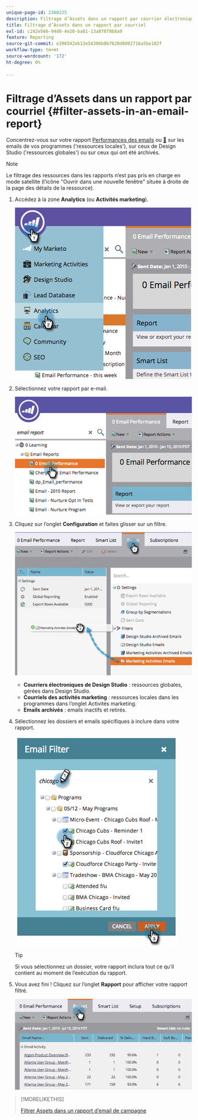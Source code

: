 ```yaml
---
unique-page-id: 2360225
description: Filtrage d’Assets dans un rapport par courrier électronique - Documents Marketo - Documentation du produit
title: Filtrage d’Assets dans un rapport par courriel
exl-id: c242e566-94d0-4e20-ba81-13a8f8f0b8a9
feature: Reporting
source-git-commit: e396542eb13e54306b0b7620d0092716a5be182f
workflow-type: tm+mt
source-wordcount: '172'
ht-degree: 0%

---
```


# Filtrage d’Assets dans un rapport par courriel {#filter-assets-in-an-email-report}

Concentrez-vous sur votre rapport [Performances des emails](/help/marketo/product-docs/email-marketing/email-programs/email-program-data/email-performance-report.md) ou [&#128279;](/help/marketo/product-docs/email-marketing/email-programs/email-program-data/email-link-performance-report.md) sur les emails de vos programmes (&#39;ressources locales&#39;), sur ceux de Design Studio (&#39;ressources globales&#39;) ou sur ceux qui ont été archivés.

>[!NOTE]
>
>Le filtrage des ressources dans les rapports n’est pas pris en charge en mode satellite (l’icône &quot;Ouvrir dans une nouvelle fenêtre&quot; située à droite de la page des détails de la ressource).

1. Accédez à la zone **Analytics** (ou **Activités marketing**).

   ![](assets/image2014-9-16-15-3a53-3a26.png)

1. Sélectionnez votre rapport par e-mail.

   ![](assets/image2014-9-16-15-3a53-3a29.png)

1. Cliquez sur l’onglet **Configuration** et faites glisser sur un filtre.

   ![](assets/image2014-9-16-15-3a53-3a32.png)

   * **Courriers électroniques de Design Studio** : ressources globales, gérées dans Design Studio.
   * **Courriels des activités marketing** : ressources locales dans les programmes dans l’onglet Activités marketing.
   * **Emails archivés** : emails inactifs et retirés.

1. Sélectionnez les dossiers et emails spécifiques à inclure dans votre rapport.

   ![](assets/image2014-9-16-15-3a53-3a36.png)

   >[!TIP]
   >
   >Si vous sélectionnez un dossier, votre rapport inclura tout ce qu’il contient au moment de l’exécution du rapport.

1. Vous avez fini ! Cliquez sur l’onglet **Rapport** pour afficher votre rapport filtré.

   ![](assets/image2014-9-16-15-3a53-3a59.png)

>[!MORELIKETHIS]
>
>[Filtrer Assets dans un rapport d’email de campagne](/help/marketo/product-docs/reporting/basic-reporting/report-activity/filter-assets-in-a-campaign-email-reports.md)
